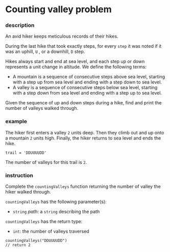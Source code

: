 # Counting valley problem

### description 

An avid hiker keeps meticulous records of their hikes. 

During the last hike that took exactly steps, for every `step` it was noted if it was an uphill, `U` , or a downhill, `D` step. 

Hikes always start and end at sea level, and each step up or down represents a  unit change in altitude. We define the following terms:

* A mountain is a sequence of consecutive steps above sea level, starting with a step up from sea level and ending with a step down to sea level.
* A valley is a sequence of consecutive steps below sea level, starting with a step down from sea level and ending with a step up to sea level.

Given the sequence of up and down steps during a hike, find and print the number of valleys walked through.

### example
 
The hiker first enters a valley `2` units deep. Then they climb out and up onto a mountain `2` units high. Finally, the hiker returns to sea level and ends the hike.

```
trail = 'DDUUUUDD'
```

The number of valleys for this trail is `2`. 

### instruction

Complete the `countingValleys` function returning the number of valley the hiker walked through.

`countingValleys` has the following parameter(s):

* `string` *path*: a `string` describing the path

`countingValleys` has the return type:

* `int`: the number of valleys traversed

```
countingValleys("DDUUUUDD")
// return 2 
```


